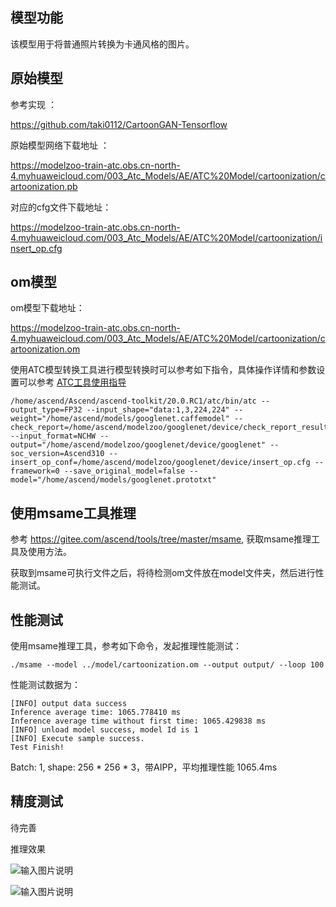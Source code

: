 ## 模型功能

该模型用于将普通照片转换为卡通风格的图片。

## 原始模型

参考实现 ：

https://github.com/taki0112/CartoonGAN-Tensorflow 

原始模型网络下载地址 ：

https://modelzoo-train-atc.obs.cn-north-4.myhuaweicloud.com/003_Atc_Models/AE/ATC%20Model/cartoonization/cartoonization.pb

对应的cfg文件下载地址：

https://modelzoo-train-atc.obs.cn-north-4.myhuaweicloud.com/003_Atc_Models/AE/ATC%20Model/cartoonization/insert_op.cfg


## om模型

om模型下载地址：

https://modelzoo-train-atc.obs.cn-north-4.myhuaweicloud.com/003_Atc_Models/AE/ATC%20Model/cartoonization/cartoonization.om

使用ATC模型转换工具进行模型转换时可以参考如下指令，具体操作详情和参数设置可以参考  [ATC工具使用指导](https://support.huaweicloud.com/ti-atc-A200dk_3000/altasatc_16_002.html) 

```
/home/ascend/Ascend/ascend-toolkit/20.0.RC1/atc/bin/atc --output_type=FP32 --input_shape="data:1,3,224,224" --weight="/home/ascend/models/googlenet.caffemodel" --check_report=/home/ascend/modelzoo/googlenet/device/check_report_result.json --input_format=NCHW --output="/home/ascend/modelzoo/googlenet/device/googlenet" --soc_version=Ascend310 --insert_op_conf=/home/ascend/modelzoo/googlenet/device/insert_op.cfg --framework=0 --save_original_model=false --model="/home/ascend/models/googlenet.prototxt" 
```

## 使用msame工具推理

参考 https://gitee.com/ascend/tools/tree/master/msame, 获取msame推理工具及使用方法。

获取到msame可执行文件之后，将待检测om文件放在model文件夹，然后进行性能测试。

## 性能测试

使用msame推理工具，参考如下命令，发起推理性能测试： 

```
./msame --model ../model/cartoonization.om --output output/ --loop 100
```

性能测试数据为：

```
[INFO] output data success
Inference average time: 1065.778410 ms
Inference average time without first time: 1065.429838 ms
[INFO] unload model success, model Id is 1
[INFO] Execute sample success.
Test Finish!
```

Batch: 1, shape: 256 * 256 * 3，带AIPP，平均推理性能 1065.4ms

## 精度测试

待完善

推理效果

![输入图片说明](https://images.gitee.com/uploads/images/2020/1127/160621_cdd46d90_7990837.png "cartoon4.png")

![输入图片说明](https://images.gitee.com/uploads/images/2020/1127/160650_cc926bb7_7990837.png "cartoon5.png")